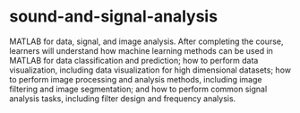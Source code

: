 # sound-and-signal-analysis
MATLAB for data, signal, and image analysis. After completing the course, learners will understand how machine learning methods can be used in MATLAB for data classification and prediction; how to perform data visualization, including data visualization for high dimensional datasets; how to perform image processing and analysis methods, including image filtering and image segmentation; and how to perform common signal analysis tasks, including filter design and frequency analysis.
